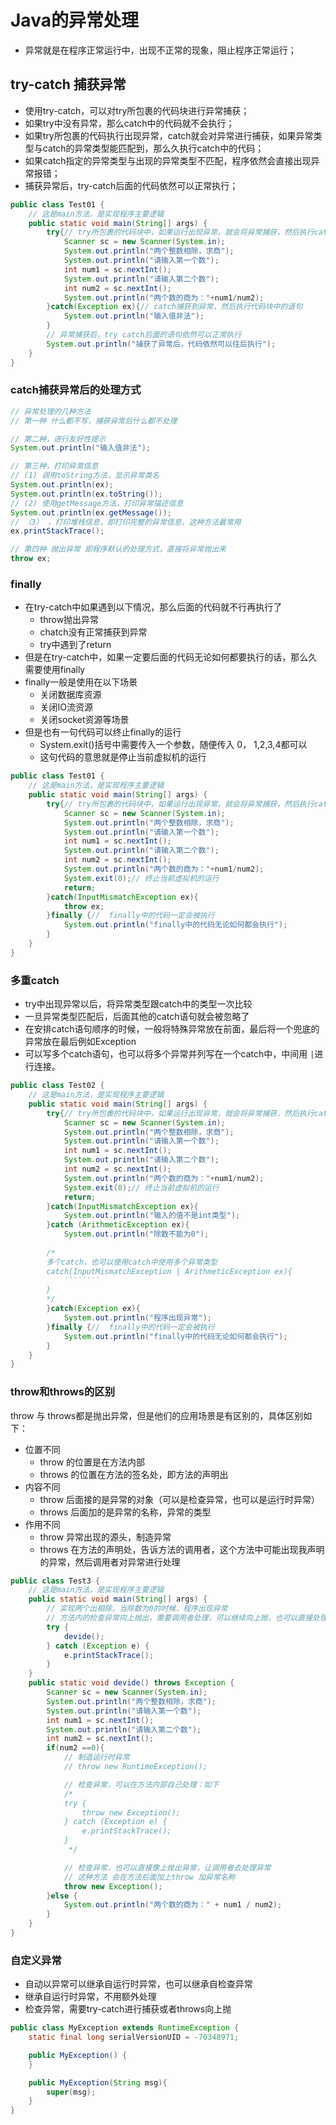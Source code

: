 # Java的异常处理

- 异常就是在程序正常运行中，出现不正常的现象，阻止程序正常运行；

## try-catch 捕获异常

- 使用try-catch，可以对try所包裹的代码块进行异常捕获；
- 如果try中没有异常，那么catch中的代码就不会执行；
- 如果try所包裹的代码执行出现异常，catch就会对异常进行捕获，如果异常类型与catch的异常类型能匹配到，那么久执行catch中的代码；
- 如果catch指定的异常类型与出现的异常类型不匹配，程序依然会直接出现异常报错；
- 捕获异常后，try-catch后面的代码依然可以正常执行；

```java
public class Test01 {
    // 这是main方法，是实现程序主要逻辑
    public static void main(String[] args) {
        try{// try所包裹的代码块中，如果运行出现异常，就会将异常捕获，然后执行catch代码块的语句
            Scanner sc = new Scanner(System.in);
            System.out.println("两个整数相除，求商");
            System.out.println("请输入第一个数");
            int num1 = sc.nextInt();
            System.out.println("请输入第二个数");
            int num2 = sc.nextInt();
            System.out.println("两个数的商为："+num1/num2);
        }catch(Exception ex){// catch捕获到异常，然后执行代码块中的语句
            System.out.println("输入值非法");
        }
        // 异常捕获后，try catch后面的语句依然可以正常执行
        System.out.println("捕获了异常后，代码依然可以往后执行");
    }
}
```

### catch捕获异常后的处理方式

```java
// 异常处理的几种方法
// 第一种 什么都不写，捕获异常后什么都不处理

// 第二种，进行友好性提示
System.out.println("输入值非法");

// 第三种，打印异常信息
// (1) 调用toString方法，显示异常类名
System.out.println(ex);
System.out.println(ex.toString());
// (2) 使用getMessage方法，打印异常描述信息
System.out.println(ex.getMessage());
// （3） ，打印堆栈信息，即打印完整的异常信息，这种方法最常用
ex.printStackTrace();

// 第四种 抛出异常 即程序默认的处理方式，直接将异常抛出来
throw ex;
```

###   finally

- 在try-catch中如果遇到以下情况，那么后面的代码就不行再执行了
  - throw抛出异常
  - chatch没有正常捕获到异常
  - try中遇到了return
- 但是在try-catch中，如果一定要后面的代码无论如何都要执行的话，那么久需要使用finally
- finally一般是使用在以下场景
  - 关闭数据库资源
  - 关闭IO流资源
  - 关闭socket资源等场景
- 但是也有一句代码可以终止finally的运行
  - System.exit()括号中需要传入一个参数，随便传入 0， 1,2,3,4都可以
  - 这句代码的意思就是停止当前虚拟机的运行

```java
public class Test01 {
    // 这是main方法，是实现程序主要逻辑
    public static void main(String[] args) {
        try{// try所包裹的代码块中，如果运行出现异常，就会将异常捕获，然后执行catch代码块的语句
            Scanner sc = new Scanner(System.in);
            System.out.println("两个整数相除，求商");
            System.out.println("请输入第一个数");
            int num1 = sc.nextInt();
            System.out.println("请输入第二个数");
            int num2 = sc.nextInt();
            System.out.println("两个数的商为："+num1/num2);
            System.exit(0);// 终止当前虚拟机的运行
            return;
        }catch(InputMismatchException ex){
            throw ex;
        }finally {//  finally中的代码一定会被执行
            System.out.println("finally中的代码无论如何都会执行");
        }
    }
}
```

### 多重catch

- try中出现异常以后，将异常类型跟catch中的类型一次比较
- 一旦异常类型匹配后，后面其他的catch语句就会被忽略了
- 在安排catch语句顺序的时候，一般将特殊异常放在前面，最后将一个兜底的异常放在最后例如Exception
- 可以写多个catch语句，也可以将多个异常并列写在一个catch中，中间用 `|`进行连接。

```java
public class Test02 {
    // 这是main方法，是实现程序主要逻辑
    public static void main(String[] args) {
        try{// try所包裹的代码块中，如果运行出现异常，就会将异常捕获，然后执行catch代码块的语句
            Scanner sc = new Scanner(System.in);
            System.out.println("两个整数相除，求商");
            System.out.println("请输入第一个数");
            int num1 = sc.nextInt();
            System.out.println("请输入第二个数");
            int num2 = sc.nextInt();
            System.out.println("两个数的商为："+num1/num2);
            System.exit(0);// 终止当前虚拟机的运行
            return;
        }catch(InputMismatchException ex){
            System.out.println("输入的值不是int类型");
        }catch (ArithmeticException ex){
            System.out.println("除数不能为0");
            
        /*
        多个catch，也可以使用catch中使用多个异常类型
        catch(InputMismatchException | ArithmeticException ex){
        	````````
        }
        */
        }catch(Exception ex){
            System.out.println("程序出现异常");
        }finally {//  finally中的代码一定会被执行
            System.out.println("finally中的代码无论如何都会执行");
        }
    }
}
```

### throw和throws的区别

throw 与 throws都是抛出异常，但是他们的应用场景是有区别的，具体区别如下：

- 位置不同
  - throw 的位置是在方法内部
  - throws 的位置在方法的签名处，即方法的声明出
- 内容不同
  - throw 后面接的是异常的对象（可以是检查异常，也可以是运行时异常）
  - throws 后面加的是异常的名称，异常的类型
- 作用不同
  - throw 异常出现的源头，制造异常
  - throws 在方法的声明处，告诉方法的调用者，这个方法中可能出现我声明的异常，然后调用者对异常进行处理

```java
public class Test3 {
    // 这是main方法，是实现程序主要逻辑
    public static void main(String[] args) {
        // 实现两个出相除，当除数为0的时候，程序出现异常
        // 方法内的检查异常向上抛出，需要调用者处理，可以继续向上抛，也可以直接处理
        try {
            devide();
        } catch (Exception e) {
            e.printStackTrace();
        }
    }
    public static void devide() throws Exception {
        Scanner sc = new Scanner(System.in);
        System.out.println("两个整数相除，求商");
        System.out.println("请输入第一个数");
        int num1 = sc.nextInt();
        System.out.println("请输入第二个数");
        int num2 = sc.nextInt();
        if(num2 ==0){
            // 制造运行时异常
            // throw new RuntimeException();

            // 检查异常，可以在方法内部自己处理：如下
            /*
            try {
                throw new Exception();
            } catch (Exception e) {
                e.printStackTrace();
            }
             */

            // 检查异常，也可以直接像上抛出异常，让调用者去处理异常
            // 这种方法 会在方法后面加上throw 加异常名称
            throw new Exception();
        }else {
            System.out.println("两个数的商为：" + num1 / num2);
        }
    }
}
```

### 自定义异常

- 自动以异常可以继承自运行时异常，也可以继承自检查异常
- 继承自运行时异常，不用额外处理
- 检查异常，需要try-catch进行捕获或者throws向上抛

```java
public class MyException extends RuntimeException {
    static final long serialVersionUID = -70348971;

    public MyException() {
    }

    public MyException(String msg){
        super(msg);
    }
}
```



